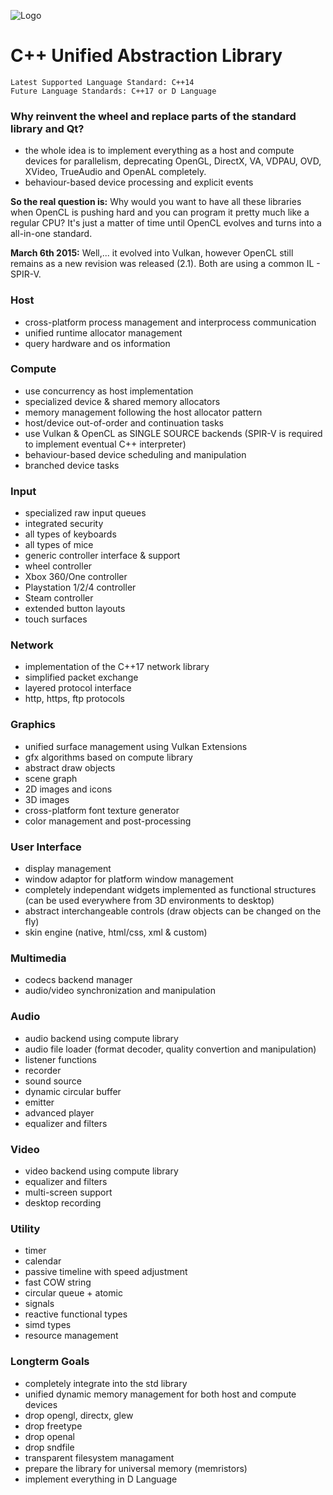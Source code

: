 ![Logo](https://bitbucket.org/repo/jXXjaG/images/1113278086-cppual.png)
# C++ Unified Abstraction Library #

	Latest Supported Language Standard: C++14
	Future Language Standards: C++17 or D Language


### Why reinvent the wheel and replace parts of the standard library and Qt? ###
- the whole idea is to implement everything as a host and compute devices for parallelism, deprecating OpenGL, DirectX, VA, VDPAU, OVD, XVideo, TrueAudio and OpenAL completely.
- behaviour-based device processing and explicit events

**So the real question is:** Why would you want to have all these libraries when OpenCL is pushing hard and you can program it pretty much like a regular CPU? It's just a matter of time until OpenCL evolves and turns into a all-in-one standard.

**March 6th 2015:** Well,... it evolved into Vulkan, however OpenCL still remains as a new revision was released (2.1). Both are using a common IL - SPIR-V.


### Host ###
- cross-platform process management and interprocess communication
- unified runtime allocator management
- query hardware and os information

### Compute ###
- use concurrency as host implementation
- specialized device & shared memory allocators
- memory management following the host allocator pattern
- host/device out-of-order and continuation tasks
- use Vulkan & OpenCL as SINGLE SOURCE backends (SPIR-V is required to implement eventual C++ interpreter)
- behaviour-based device scheduling and manipulation
- branched device tasks

### Input ###
- specialized raw input queues
- integrated security
- all types of keyboards
- all types of mice
- generic controller interface & support
- wheel controller
- Xbox 360/One controller
- Playstation 1/2/4 controller
- Steam controller
- extended button layouts
- touch surfaces

### Network ###
- implementation of the C++17 network library
- simplified packet exchange
- layered protocol interface
- http, https, ftp protocols

### Graphics ###
- unified surface management using Vulkan Extensions
- gfx algorithms based on compute library
- abstract draw objects
- scene graph
- 2D images and icons
- 3D images
- cross-platform font texture generator
- color management and post-processing

### User Interface ###
- display management
- window adaptor for platform window management
- completely independant widgets implemented as functional structures (can be used everywhere from 3D environments to desktop)
- abstract interchangeable controls (draw objects can be changed on the fly)
- skin engine (native, html/css, xml & custom)

### Multimedia ###
- codecs backend manager
- audio/video synchronization and manipulation

### Audio ###
- audio backend using compute library
- audio file loader (format decoder, quality convertion and manipulation)
- listener functions
- recorder
- sound source
- dynamic circular buffer
- emitter
- advanced player
- equalizer and filters

### Video ###
- video backend using compute library
- equalizer and filters
- multi-screen support
- desktop recording

### Utility ###
- timer
- calendar
- passive timeline with speed adjustment
- fast COW string
- circular queue + atomic
- signals
- reactive functional types
- simd types
- resource management

### Longterm Goals ###
- completely integrate into the std library
- unified dynamic memory management for both host and compute devices
- drop opengl, directx, glew
- drop freetype
- drop openal
- drop sndfile
- transparent filesystem managament
- prepare the library for universal memory (memristors)
- implement everything in D Language
